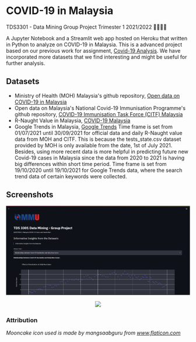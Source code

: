 # COVID-19 in Malaysia
TDS3301 - Data Mining Group Project Trimester 1 2021/2022 👨‍💻👩‍💻

A Jupyter Notebook and a Streamlit web app hosted on Heroku that written in Python to analyze on COVID-19 in Malaysia.
This is a advanced project based on our previous work for assignment, [Covid-19 Analysis](https://github.com/hanyikoh/Covid-19-Analysis-Streamlit). We have incorporated more datasets that we find interesting and might be useful for further analysis.

## Datasets
* Ministry of Health (MOH) Malaysia's github repository, [Open data on COVID-19 in Malaysia](https://github.com/MoH-Malaysia/covid19-public)
* Open data on Malaysia's National Covid-19 Immunisation Programme's github repository, [COVID-19 Immunisation Task Force (CITF) Malaysia](https://github.com/CITF-Malaysia/citf-public)
* R-Naught Value in Malaysia, [COVID-19 Malaysia](https://covid-19.moh.gov.my/kajian-dan-penyelidikan/nilai-r-malaysia)
* Google Trends in Malaysia, [Google Trends](https://trends.google.com/trends/?geo=MY)
Time frame is set from 01/07/2021 until 30/09/2021 for official data and daily R-Naught value data from MOH and CITF. This is because the tests_state.csv dataset provided by MOH is only available from the date, 1st of July 2021. Besides, using more recent data is more helpful in predicting future new Covid-19 cases in Malaysia since the data from 2020 to 2021 is having big differences within short time period.
Time frame is set from 19/10/2020 until 19/10/2021 for Google Trends data, where the search trend data of certain keywords were collected.

## Screenshots

<p align="center">
  <img width="1024" src="https://github.com/hanyikoh/covid-19-streamlit-part-two/blob/master/screenshot1.PNG">
</p>

<p align="center">
  <img width="1024" src="https://github.com/hanyikoh/Covid-19-Analysis-Streamlit/blob/main/screenshots/screenshot2.PNG">
</p>

### Attribution
_Mooncake icon used is made by mangsaabguru from www.flaticon.com_
